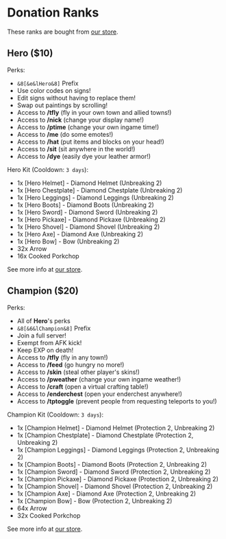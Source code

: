 # Donation Ranks

These ranks are bought from [our store](https://store.expansemc.com).

## Hero ($10)

Perks:

- `&8[&e&lHero&8]` Prefix
- Use color codes on signs!
- Edit signs without having to replace them!
- Swap out paintings by scrolling!
- Access to __/tfly__ (fly in your own town and allied towns!)
- Access to __/nick__ (change your display name!)
- Access to __/ptime__ (change your own ingame time!)
- Access to __/me__ (do some emotes!)
- Access to __/hat__ (put items and blocks on your head!)
- Access to __/sit__ (sit anywhere in the world!)
- Access to __/dye__ (easily dye your leather armor!)

Hero Kit (Cooldown: `3 days`):

- 1x [Hero Helmet] - Diamond Helmet (Unbreaking 2)
- 1x [Hero Chestplate] - Diamond Chestplate (Unbreaking 2)
- 1x [Hero Leggings] - Diamond Leggings (Unbreaking 2)
- 1x [Hero Boots] - Diamond Boots (Unbreaking 2)
- 1x [Hero Sword] - Diamond Sword (Unbreaking 2)
- 1x [Hero Pickaxe] - Diamond Pickaxe (Unbreaking 2)
- 1x [Hero Shovel] - Diamond Shovel (Unbreaking 2)
- 1x [Hero Axe] - Diamond Axe (Unbreaking 2)
- 1x [Hero Bow] - Bow (Unbreaking 2)
- 32x Arrow
- 16x Cooked Porkchop

See more info at [our store](https://store.expansemc.com).

## Champion ($20)

Perks:

- All of __Hero__'s perks
- `&8[&6&lChampion&8]` Prefix
- Join a full server!
- Exempt from AFK kick!
- Keep EXP on death!
- Access to __/tfly__ (fly in any town!)
- Access to __/feed__ (go hungry no more!)
- Access to __/skin__ (steal other player's skins!)
- Access to __/pweather__ (change your own ingame weather!)
- Access to __/craft__ (open a virtual crafting table!)
- Access to __/enderchest__ (open your enderchest anywhere!)
- Access to __/tptoggle__ (prevent people from requesting teleports to you!)

Champion Kit (Cooldown: `3 days`):

- 1x [Champion Helmet] - Diamond Helmet (Protection 2, Unbreaking 2)
- 1x [Champion Chestplate] - Diamond Chestplate (Protection 2, Unbreaking 2)
- 1x [Champion Leggings] - Diamond Leggings (Protection 2, Unbreaking 2)
- 1x [Champion Boots] - Diamond Boots (Protection 2, Unbreaking 2)
- 1x [Champion Sword] - Diamond Sword (Protection 2, Unbreaking 2)
- 1x [Champion Pickaxe] - Diamond Pickaxe (Protection 2, Unbreaking 2)
- 1x [Champion Shovel] - Diamond Shovel (Protection 2, Unbreaking 2)
- 1x [Champion Axe] - Diamond Axe (Protection 2, Unbreaking 2)
- 1x [Champion Bow] - Bow (Protection 2, Unbreaking 2)
- 64x Arrow
- 32x Cooked Porkchop

See more info at [our store](https://store.expansemc.com).